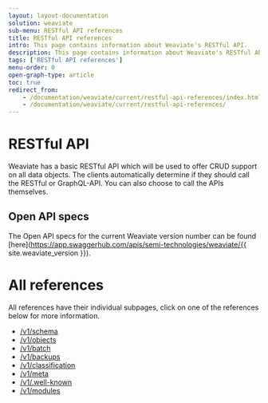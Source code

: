 ```yaml
---
layout: layout-documentation
solution: weaviate
sub-menu: RESTful API references
title: RESTful API references
intro: This page contains information about Weaviate's RESTful API.
description: This page contains information about Weaviate's RESTful API.
tags: ['RESTful API references']
menu-order: 0
open-graph-type: article
toc: true
redirect_from:
    - /documentation/weaviate/current/restful-api-references/index.html
    - /documentation/weaviate/current/restful-api-references/
---
```


# RESTful API

Weaviate has a basic RESTful API which will be used to offer CRUD support on all data objects. The clients automatically determine if they should call the RESTful or GraphQL-API. You can also choose to call the APIs themselves.

## Open API specs

The Open API specs for the current Weaviate version number can be found [here](https://app.swaggerhub.com/apis/semi-technologies/weaviate/{{ site.weaviate_version }}).

# All references

All references have their individual subpages, click on one of the references below for more information.

- [/v1/schema](schema.html)
- [/v1/objects](objects.html)
- [/v1/batch](batch.html)
- [/v1/backups](backups.html)
- [/v1/classification](classification.html)
- [/v1/meta](meta.html)
- [/v1/.well-known](well-known.html)
- [/v1/modules](modules.html)

